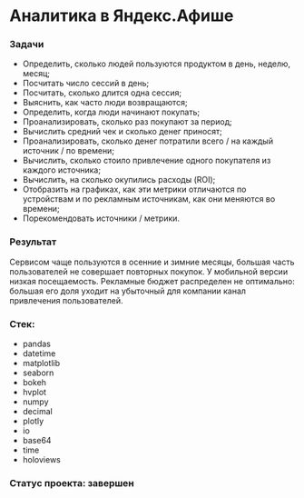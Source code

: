 # Аналитика в Яндекс.Афише
### Задачи
- Определить, сколько людей пользуются продуктом в день, неделю, месяц;
- Посчитать число сессий в день;
- Посчитать, сколько длится одна сессия;
- Выяснить, как часто люди возвращаются;
- Определить, когда люди начинают покупать;
- Проанализировать, сколько раз покупают за период;
- Вычислить средний чек и сколько денег приносят;
- Проанализировать, сколько денег потратили всего / на каждый источник / по времени;
- Вычислить, сколько стоило привлечение одного покупателя из каждого источника;
- Вычислить, на сколько окупились расходы (ROI);
- Отобразить на графиках, как эти метрики отличаются по устройствам и по рекламным источникам, как они меняются во времени;
- Порекомендовать источники / метрики.

### Результат
Сервисом чаще пользуются в осенние и зимние месяцы, большая часть пользователей не совершает повторных покупок.
У мобильной версии низкая посещаемость. Рекламные бюджет распределен не оптимально: большая его доля уходит на убыточный для компании канал привлечения пользователей. 

### Стек:
- pandas
- datetime
- matplotlib
- seaborn
- bokeh
- hvplot
- numpy
- decimal
- plotly
- io
- base64
- time
- holoviews

### Статус проекта: завершен
